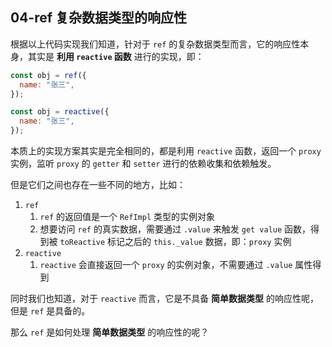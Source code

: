 ## 04-ref 复杂数据类型的响应性

根据以上代码实现我们知道，针对于 `ref` 的复杂数据类型而言，它的响应性本身，其实是 **利用 `reactive` 函数** 进行的实现，即：

```js
const obj = ref({
  name: "张三",
});

const obj = reactive({
  name: "张三",
});
```

本质上的实现方案其实是完全相同的，都是利用 `reactive` 函数，返回一个 `proxy` 实例，监听 `proxy` 的 `getter` 和 `setter` 进行的依赖收集和依赖触发。

但是它们之间也存在一些不同的地方，比如：

1. `ref`
   1. `ref` 的返回值是一个 `RefImpl` 类型的实例对象
   2. 想要访问 `ref` 的真实数据，需要通过 `.value` 来触发 `get value` 函数，得到被 `toReactive` 标记之后的 `this._value` 数据，即：`proxy` 实例
2. `reactive`
   1. `reactive` 会直接返回一个 `proxy` 的实例对象，不需要通过 `.value` 属性得到

同时我们也知道，对于 `reactive` 而言，它是不具备 **简单数据类型** 的响应性呢，但是 `ref` 是具备的。

那么 `ref` 是如何处理 **简单数据类型** 的响应性的呢？
